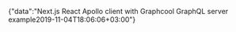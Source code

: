 {"data":"Next.js React Apollo client with Graphcool GraphQL server example2019-11-04T18:06:06+03:00"}
